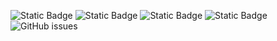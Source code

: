 ![Static Badge](https://img.shields.io/badge/blacklists-60-000000) ![Static Badge](https://img.shields.io/badge/blacklisted-2818748-cc0000) ![Static Badge](https://img.shields.io/badge/whitelisted-2249-00CC00) ![Static Badge](https://img.shields.io/badge/streaming_blacklist-28107-000000) ![GitHub issues](https://img.shields.io/github/issues/fabriziosalmi/blacklists)
